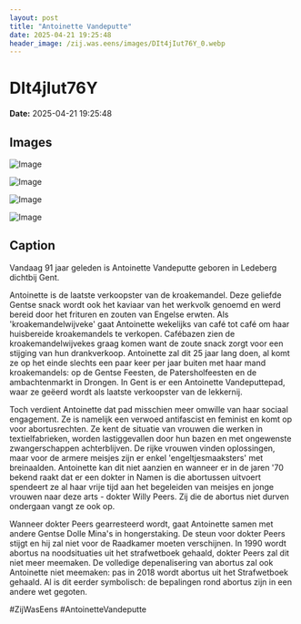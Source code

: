 ```yaml
---
layout: post
title: "Antoinette Vandeputte"
date: 2025-04-21 19:25:48
header_image: /zij.was.eens/images/DIt4jIut76Y_0.webp
---
```


# DIt4jIut76Y

**Date:** 2025-04-21 19:25:48

## Images

![Image](/zij.was.eens/images/DIt4jIut76Y_0.webp)

![Image](/zij.was.eens/images/DIt4jIut76Y_1.webp)

![Image](/zij.was.eens/images/DIt4jIut76Y_2.webp)

![Image](/zij.was.eens/images/DIt4jIut76Y_3.webp)

## Caption

Vandaag 91 jaar geleden is Antoinette Vandeputte geboren in Ledeberg dichtbij Gent. 

Antoinette is de laatste verkoopster van de kroakemandel. Deze geliefde Gentse snack wordt ook het kaviaar van het werkvolk genoemd en werd bereid door het frituren en zouten van Engelse erwten. Als 'kroakemandelwijveke' gaat Antoinette wekelijks van café tot café om haar huisbereide kroakemandels te verkopen. Cafébazen zien de kroakemandelwijvekes graag komen want de zoute snack zorgt voor een stijging van hun drankverkoop. Antoinette zal dit 25 jaar lang doen, al komt ze op het einde slechts een paar keer per jaar buiten met haar mand kroakemandels: op de Gentse Feesten, de Patersholfeesten en de ambachtenmarkt in Drongen. In Gent is er een Antoinette Vandeputtepad, waar ze geëerd wordt als laatste verkoopster van de lekkernij. 

Toch verdient Antoinette dat pad misschien meer omwille van haar sociaal engagement. Ze is namelijk een verwoed antifascist en feminist en komt op voor abortusrechten. Ze kent de situatie van vrouwen die werken in textielfabrieken, worden lastiggevallen door hun bazen en met ongewenste zwangerschappen achterblijven. De rijke vrouwen vinden oplossingen, maar voor de armere meisjes zijn er enkel 'engeltjesmaaksters' met breinaalden. Antoinette kan dit niet aanzien en wanneer er in de jaren '70 bekend raakt dat er een dokter in Namen is die abortussen uitvoert spendeert ze al haar vrije tijd aan het begeleiden van meisjes en jonge vrouwen naar deze arts - dokter Willy Peers. Zij die de abortus niet durven ondergaan vangt ze ook op.

Wanneer dokter Peers gearresteerd wordt, gaat Antoinette samen met andere Gentse Dolle Mina's in hongerstaking. De steun voor dokter Peers stijgt en hij zal niet voor de Raadkamer moeten verschijnen. In 1990 wordt abortus na noodsituaties uit het strafwetboek gehaald, dokter Peers zal dit niet meer meemaken. De volledige depenalisering van abortus zal ook Antoinette niet meemaken: pas in 2018 wordt abortus uit het Strafwetboek gehaald. Al is dit eerder symbolisch: de bepalingen rond abortus zijn in een andere wet gegoten.

#ZijWasEens #AntoinetteVandeputte

